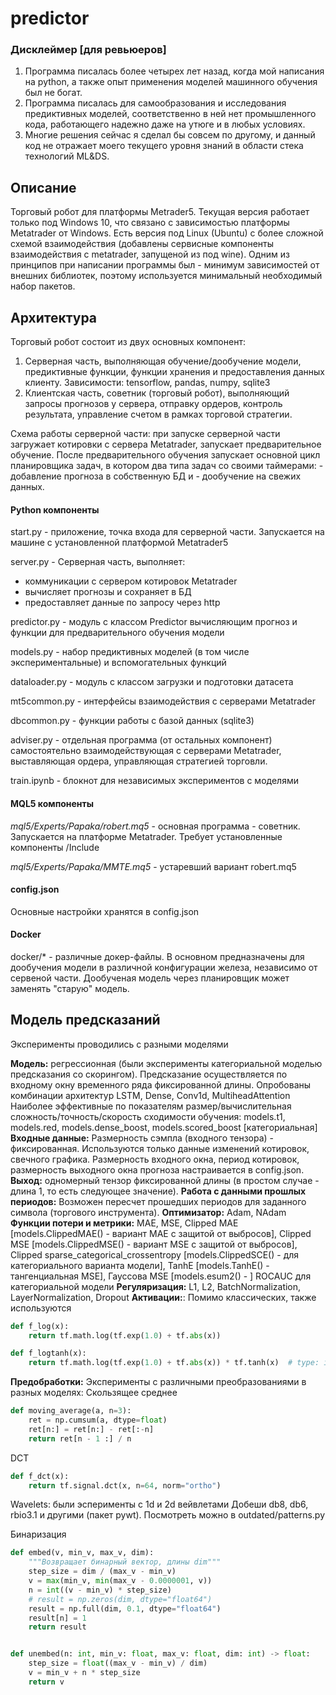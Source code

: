 # predictor

### Дисклеймер [для ревьюеров]
1. Программа писалась более четырех лет назад, когда мой написания на python, а также опыт применения моделей машинного обучения был не богат.
2. Программа писалась для самообразования и исследования предиктивных моделей, соответственно в ней нет промышленного кода, работающего надежно даже на утюге и в любых условиях.
3. Многие решения сейчас я сделал бы совсем по другому, и данный код не отражает моего текущего уровня знаний в области стека технологий ML&DS.



## Описание
Торговый робот для платформы Metrader5. Текущая версия работает только под Windows 10, что связано с зависимостью платформы Metatrader от Windows. Есть версия под Linux (Ubuntu) с более сложной схемой взаимодействия (добавлены сервисные компоненты взаимодействия с metatrader, запущеной из под wine).
Одним из принципов при написании программы был - минимум зависимостей от внешних библиотек, поэтому используется минимальный необходимый набор пакетов.


## Архитектура
Торговый робот состоит из двух основных компонент:
1. Серверная часть, выполняющая обучение/дообучение модели, предиктивные функции, функции хранения и предоставления данных клиенту. Зависимости: tensorflow, pandas, numpy, sqlite3
2. Клиентская часть, советник (торговый робот), выполняющий запросы прогнозов у сервера, отправку ордеров, контроль результата, управление счетом в рамках торговой стратегии.

Схема работы серверной части: при запуске серверной части загружает котировки с сервера Metatrader, запускает предварительное обучение. После предварительного обучения запускает основной цикл планировщика задач, в котором два типа задач со своими таймерами:
    - добавление прогноза в собственную БД и
    - дообучение на свежих данных.

#### Python компоненты
start.py - приложение, точка входа для серверной части. Запускается на машине с установленной платформой Metatrader5

server.py - Серверная часть, выполняет:
- коммуникации с сервером котировок Metatrader
- вычисляет прогнозы и сохраняет в БД
- предоставляет данные по запросу через http

predictor.py - модуль с классом Predictor вычисляющим прогноз и функции для предварительного обучения модели

models.py - набор предиктивных моделей (в том числе экспериментальные) и вспомогательных функций

dataloader.py - модуль с классом загрузки и подготовки датасета

mt5common.py - интерфейсы взаимодействия с серверами Metatrader

dbcommon.py - функции работы с базой данных (sqlite3)

adviser.py - отдельная программа (от остальных компонент) самостоятельно взаимодействующая с серверами Metatrader, выставляющая ордера, управляющая стратегией торговли.

train.ipynb - блокнот для независимых экспериментов с моделями


#### MQL5 компоненты

*mql5/Experts/Papaka/robert.mq5* - основная программа - советник. Запускается на платформе Metatrader. Требует установленные компоненты /Include

*mql5/Experts/Papaka/MMTE.mq5* - устаревший вариант robert.mq5

#### config.json
Основные настройки хранятся в config.json

#### Docker
docker/* - различные докер-файлы. В основном предназначены для дообучения модели в различной конфигурации железа, независимо от сервеной части. Дообученая модель через планировщик может заменять "старую" модель.


## Модель предсказаний
Эксперименты проводились с разными моделями

**Модель:** регрессионная (были эксперименты категориальной моделью предсказания со скорингом).
Предсказание осуществляется по входному окну временного ряда фиксированной длины. 
Опробованы комбинации архитектур LSTM, Dense, Conv1d, MultiheadAttention
Наиболее эффективные по показателям размер/вычислительная сложность/точность/скорость сходимости обучения: models.t1, models.red, models.dense_boost, models.scored_boost [категориальная]
**Входные данные:** Размерность сэмпла (входного тензора) - фиксированная. Используются только данные изменений котировок, свечного графика. Размерность входного окна, период котировок, размерность выходного окна прогноза настраивается в config.json.
**Выход:** одномерный тензор фиксированной длины (в простом случае - длина 1, то есть следующее значение).
**Работа с данными прошлых периодов:** Возможен пересчет прошедших периодов для заданного символа (торгового инструмента).
**Оптимизатор:** Adam, NAdam
**Функции потери и метрики:** 
MAE,
MSE,
Clipped MAE [models.ClippedMAE() - вариант MAE с защитой от выбросов],
Clipped MSE [models.ClippedMSE() - вариант MSE с защитой от выбросов],
Clipped sparse_categorical_crossentropy [models.ClippedSCE() - для категориального варианта модели],
TanhE [models.TanhE() - тангенциальная MSE],
Гауссова MSE [models.esum2() - ]
ROCAUC для категориальной модели
**Регуляризация:** L1, L2, BatchNormalization, LayerNormalization, Dropout
**Активации:**: Помимо классических, также используются
```python
def f_log(x):
    return tf.math.log(tf.exp(1.0) + tf.abs(x))

def f_logtanh(x):
    return tf.math.log(tf.exp(1.0) + tf.abs(x)) * tf.tanh(x)  # type: ignore
```

**Предобработки:** Эксперименты с различными преобразованиями в разных моделях:
Скользящее среднее
```python
def moving_average(a, n=3):
    ret = np.cumsum(a, dtype=float)
    ret[n:] = ret[n:] - ret[:-n]
    return ret[n - 1 :] / n
```

DCT
```python
def f_dct(x):
    return tf.signal.dct(x, n=64, norm="ortho")
```

Wavelets: были эсперименты с 1d и 2d вейвлетами Добеши db8, db6, rbio3.1 и другими (пакет pywt). Посмотреть можно в outdated/patterns.py

Бинаризация
```python
def embed(v, min_v, max_v, dim):
    """Возвращает бинарный вектор, длины dim"""
    step_size = dim / (max_v - min_v)
    v = max(min_v, min(max_v - 0.0000001, v))
    n = int((v - min_v) * step_size)
    # result = np.zeros(dim, dtype="float64")
    result = np.full(dim, 0.1, dtype="float64")
    result[n] = 1
    return result


def unembed(n: int, min_v: float, max_v: float, dim: int) -> float:
    step_size = float((max_v - min_v) / dim)
    v = min_v + n * step_size
    return v
```
